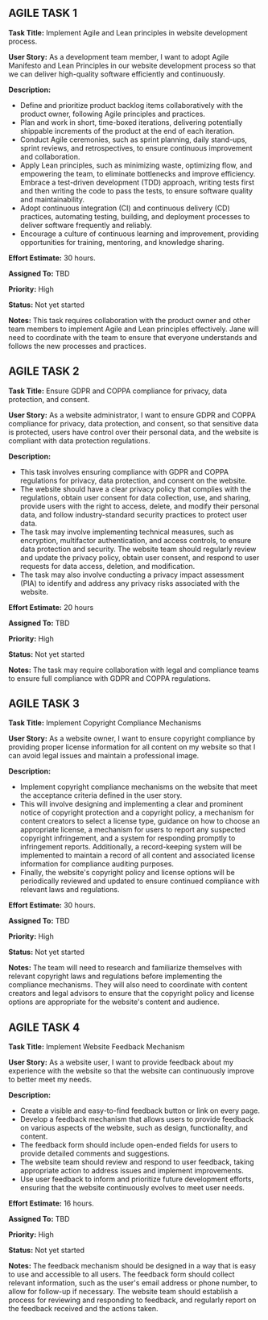 
## AGILE TASK 1

**Task Title:** Implement Agile and Lean principles in website development process.

**User Story:** As a development team member, I want to adopt Agile Manifesto and Lean Principles in our website development process so that we can deliver high-quality software efficiently and continuously.

**Description:**
* Define and prioritize product backlog items collaboratively with the product owner, following Agile principles and practices. 
* Plan and work in short, time-boxed iterations, delivering potentially shippable increments of the product at the end of each iteration. 
* Conduct Agile ceremonies, such as sprint planning, daily stand-ups, sprint reviews, and retrospectives, to ensure continuous improvement and collaboration. 
* Apply Lean principles, such as minimizing waste, optimizing flow, and empowering the team, to eliminate bottlenecks and improve efficiency. Embrace a test-driven development (TDD) approach, writing tests first and then writing the code to pass the tests, to ensure software quality and maintainability. 
* Adopt continuous integration (CI) and continuous delivery (CD) practices, automating testing, building, and deployment processes to deliver software frequently and reliably. 
* Encourage a culture of continuous learning and improvement, providing opportunities for training, mentoring, and knowledge sharing.

**Effort Estimate:** 30 hours.

**Assigned To:** TBD

**Priority:** High

**Status:** Not yet started

**Notes:** This task requires collaboration with the product owner and other team members to implement Agile and Lean principles effectively. Jane will need to coordinate with the team to ensure that everyone understands and follows the new processes and practices.


## AGILE TASK 2

**Task Title:** Ensure GDPR and COPPA compliance for privacy, data protection, and consent.

**User Story:** As a website administrator, I want to ensure GDPR and COPPA compliance for privacy, data protection, and consent, so that sensitive data is protected, users have control over their personal data, and the website is compliant with data protection regulations.

**Description:**
* This task involves ensuring compliance with GDPR and COPPA regulations for privacy, data protection, and consent on the website. 
* The website should have a clear privacy policy that complies with the regulations, obtain user consent for data collection, use, and sharing, provide users with the right to access, delete, and modify their personal data, and follow industry-standard security practices to protect user data. 
* The task may involve implementing technical measures, such as encryption, multifactor authentication, and access controls, to ensure data protection and security. The website team should regularly review and update the privacy policy, obtain user consent, and respond to user requests for data access, deletion, and modification. 
* The task may also involve conducting a privacy impact assessment (PIA) to identify and address any privacy risks associated with the website.

**Effort Estimate:** 20 hours

**Assigned To:** TBD

**Priority:** High

**Status:** Not yet started

**Notes:** The task may require collaboration with legal and compliance teams to ensure full compliance with GDPR and COPPA regulations.


## AGILE TASK 3

**Task Title:** Implement Copyright Compliance Mechanisms

**User Story:** As a website owner, I want to ensure copyright compliance by providing proper license information for all content on my website so that I can avoid legal issues and maintain a professional image.

**Description:**
* Implement copyright compliance mechanisms on the website that meet the acceptance criteria defined in the user story. 
* This will involve designing and implementing a clear and prominent notice of copyright protection and a copyright policy, a mechanism for content creators to select a license type, guidance on how to choose an appropriate license, a mechanism for users to report any suspected copyright infringement, and a system for responding promptly to infringement reports. Additionally, a record-keeping system will be implemented to maintain a record of all content and associated license information for compliance auditing purposes. 
* Finally, the website's copyright policy and license options will be periodically reviewed and updated to ensure continued compliance with relevant laws and regulations.

**Effort Estimate:** 30 hours.

**Assigned To:** TBD

**Priority:** High

**Status:** Not yet started

**Notes:** The team will need to research and familiarize themselves with relevant copyright laws and regulations before implementing the compliance mechanisms. They will also need to coordinate with content creators and legal advisors to ensure that the copyright policy and license options are appropriate for the website's content and audience.


## AGILE TASK 4

**Task Title:** Implement Website Feedback Mechanism

**User Story:** As a website user, I want to provide feedback about my experience with the website so that the website can continuously improve to better meet my needs.

**Description:**
* Create a visible and easy-to-find feedback button or link on every page.
* Develop a feedback mechanism that allows users to provide feedback on various aspects of the website, such as design, functionality, and content.
* The feedback form should include open-ended fields for users to provide detailed comments and suggestions.
* The website team should review and respond to user feedback, taking appropriate action to address issues and implement improvements.
* Use user feedback to inform and prioritize future development efforts, ensuring that the website continuously evolves to meet user needs.

**Effort Estimate:** 16 hours.

**Assigned To:** TBD

**Priority:** High

**Status:** Not yet started

**Notes:** The feedback mechanism should be designed in a way that is easy to use and accessible to all users. The feedback form should collect relevant information, such as the user's email address or phone number, to allow for follow-up if necessary. The website team should establish a process for reviewing and responding to feedback, and regularly report on the feedback received and the actions taken.



